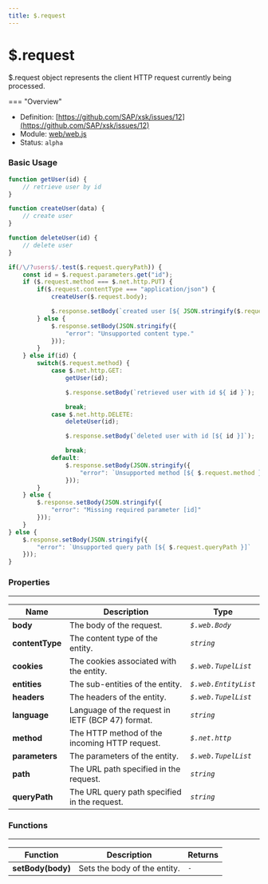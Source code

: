 ```yaml
---
title: $.request
---
```


$.request
===

$.request object represents the client HTTP request currently being processed.


=== "Overview"
- Definition: [https://github.com/SAP/xsk/issues/12](https://github.com/SAP/xsk/issues/12)
- Module: [web/web.js](https://github.com/SAP/xsk/tree/main/modules/api/api-xsjs/src/main/resources/xsk/web/web.js)
- Status: `alpha`


### Basic Usage

```javascript
function getUser(id) {
    // retrieve user by id
}

function createUser(data) {
    // create user
}

function deleteUser(id) {
    // delete user
}

if(/\/?users$/.test($.request.queryPath)) {
    const id = $.request.parameters.get("id");
    if ($.request.method === $.net.http.PUT) {
        if($.request.contentType === "application/json") {
            createUser($.request.body);

            $.response.setBody(`created user [${ JSON.stringify($.request.body.asString()) }]`);
        } else {
            $.response.setBody(JSON.stringify({
                "error": "Unsupported content type."
            }));
        }
    } else if(id) {
        switch($.request.method) {
            case $.net.http.GET:
                getUser(id);

                $.response.setBody(`retrieved user with id ${ id }`);

                break;
            case $.net.http.DELETE:
                deleteUser(id);

                $.response.setBody(`deleted user with id [${ id }]`);

                break;
            default:
                $.response.setBody(JSON.stringify({
                    "error": `Unsupported method [${ $.request.method }]` 
                }));
        }
    } else {
        $.response.setBody(JSON.stringify({
            "error": "Missing required parameter [id]"
        }));
    }
} else {
    $.response.setBody(JSON.stringify({ 
        "error": `Unsupported query path [${ $.request.queryPath }]` 
    }));
}
```

### Properties

---

Name             | Description                                      | Type
---------------- | ------------------------------------------------ | -----------------
**body**         | The body of the request.	                        | _`$.web.Body`_
**contentType**  | The content type of the entity.                  | _`string`_
**cookies**      | The cookies associated with the entity.          | _`$.web.TupelList`_
**entities**     | The sub-entities of the entity.	                | _`$.web.EntityList`_
**headers**      | The headers of the entity.	                      | _`$.web.TupelList`_
**language**     | Language of the request in IETF (BCP 47) format.	| _`string`_
**method**       | The HTTP method of the incoming HTTP request.	  | _`$.net.http`_
**parameters**   | The parameters of the entity.	                  | _`$.web.TupelList`_
**path**         | The URL path specified in the request.	          | _`string`_
**queryPath**    | The URL query path specified in the request.	    | _`string`_

### Functions

---

Function            | Description                  | Returns
------------------- | ---------------------------- | --------
**setBody(body)**   | Sets the body of the entity. | _`-`_
